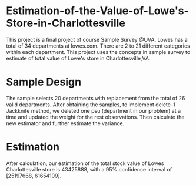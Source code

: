 # Estimation-of-the-Value-of-Lowe's-Store-in-Charlottesville
This project is a final project of course Sample Survey @UVA. 
Lowes has a total of 34 departments at lowes.com. There are 2 to 21 different categories within each department. This project uses the concepts in sample survey to estimate of total value of Lowe's store in Charlottesville,VA.
# Sample Design
The sample selects 20 departments with replacement from the total of 26 valid departments. After obtaining the samples, to implement delete-1 Jackknife method, we deleted one psu (department in our problem) at a time and updated the weight for the rest observations. Then calculate the new estimator and further estimate the variance.
# Estimation
After calculation, our estimation of the total stock value of Lowes Charlottesville store is 43425888, with a 95% confidence interval of [25197668, 61654109].

